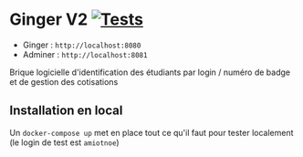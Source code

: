 # Ginger V2 [![Tests](https://github.com/simde-utc/ginger2/actions/workflows/test.yml/badge.svg)](https://github.com/simde-utc/ginger2/actions/workflows/test.yml)

- Ginger : `http://localhost:8080`
- Adminer : `http://localhost:8081`

Brique logicielle d'identification des étudiants par login / numéro de badge et de gestion des cotisations

## Installation en local

Un `docker-compose up` met en place tout ce qu'il faut pour tester localement (le login de test est `amiotnoe`)
